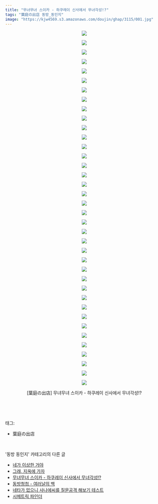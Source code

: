 ```yaml
---
title: "무녀무녀 스이카 - 하쿠레이 신사에서 무녀각성!?"
tags: "葉庭の出店 동방_동인지"
image: "https://kjw4569.s3.amazonaws.com/doujin/ghap/3115/001.jpg"
---
```

<div class="article">
<p style="text-align: center; clear: none; float: none;"><img src="{{ site.imgserver3 }}/ghap/3115/001.jpg"/></p>
<p style="text-align: center; clear: none; float: none;"><img src="{{ site.imgserver3 }}/ghap/3115/002.jpg"/></p>
<p style="text-align: center; clear: none; float: none;"><img src="{{ site.imgserver3 }}/ghap/3115/003.jpg"/></p>
<p style="text-align: center; clear: none; float: none;"><img src="{{ site.imgserver3 }}/ghap/3115/004.jpg"/></p>
<p style="text-align: center; clear: none; float: none;"><img src="{{ site.imgserver3 }}/ghap/3115/005.jpg"/></p>
<p style="text-align: center; clear: none; float: none;"><img src="{{ site.imgserver3 }}/ghap/3115/006.jpg"/></p>
<p style="text-align: center; clear: none; float: none;"><img src="{{ site.imgserver3 }}/ghap/3115/007.jpg"/></p>
<p style="text-align: center; clear: none; float: none;"><img src="{{ site.imgserver3 }}/ghap/3115/008.jpg"/></p>
<p style="text-align: center; clear: none; float: none;"><img src="{{ site.imgserver3 }}/ghap/3115/009.jpg"/></p>
<p style="text-align: center; clear: none; float: none;"><img src="{{ site.imgserver3 }}/ghap/3115/010.jpg"/></p>
<p style="text-align: center; clear: none; float: none;"><img src="{{ site.imgserver3 }}/ghap/3115/011.jpg"/></p>
<p style="text-align: center; clear: none; float: none;"><img src="{{ site.imgserver3 }}/ghap/3115/012.jpg"/></p>
<p style="text-align: center; clear: none; float: none;"><img src="{{ site.imgserver3 }}/ghap/3115/013.jpg"/></p>
<p style="text-align: center; clear: none; float: none;"><img src="{{ site.imgserver3 }}/ghap/3115/014.jpg"/></p>
<p style="text-align: center; clear: none; float: none;"><img src="{{ site.imgserver3 }}/ghap/3115/015.jpg"/></p>
<p style="text-align: center; clear: none; float: none;"><img src="{{ site.imgserver3 }}/ghap/3115/016.jpg"/></p>
<p style="text-align: center; clear: none; float: none;"><img src="{{ site.imgserver3 }}/ghap/3115/017.jpg"/></p>
<p style="text-align: center; clear: none; float: none;"><img src="{{ site.imgserver3 }}/ghap/3115/018.jpg"/></p>
<p style="text-align: center; clear: none; float: none;"><img src="{{ site.imgserver3 }}/ghap/3115/019.jpg"/></p>
<p style="text-align: center; clear: none; float: none;"><img src="{{ site.imgserver3 }}/ghap/3115/020.jpg"/></p>
<p style="text-align: center; clear: none; float: none;"><img src="{{ site.imgserver3 }}/ghap/3115/021.jpg"/></p>
<p style="text-align: center; clear: none; float: none;"><img src="{{ site.imgserver3 }}/ghap/3115/022.jpg"/></p>
<p style="text-align: center; clear: none; float: none;"><img src="{{ site.imgserver3 }}/ghap/3115/023.jpg"/></p>
<p style="text-align: center; clear: none; float: none;"><img src="{{ site.imgserver3 }}/ghap/3115/024.jpg"/></p>
<p style="text-align: center; clear: none; float: none;"><img src="{{ site.imgserver3 }}/ghap/3115/025.jpg"/></p>
<p style="text-align: center; clear: none; float: none;"><img src="{{ site.imgserver3 }}/ghap/3115/026.jpg"/></p>
<p style="text-align: center; clear: none; float: none;"><img src="{{ site.imgserver3 }}/ghap/3115/027.jpg"/></p>
<p style="text-align: center; clear: none; float: none;"><img src="{{ site.imgserver3 }}/ghap/3115/028.jpg"/></p>
<p style="text-align: center; clear: none; float: none;"><img src="{{ site.imgserver3 }}/ghap/3115/029.jpg"/></p>
<p style="text-align: center; clear: none; float: none;"><img src="{{ site.imgserver3 }}/ghap/3115/030.jpg"/></p>
<p style="text-align: center; clear: none; float: none;"><img src="{{ site.imgserver3 }}/ghap/3115/031.jpg"/></p>
<p style="text-align: center; clear: none; float: none;"><img src="{{ site.imgserver3 }}/ghap/3115/032.jpg"/></p>
<p style="text-align: center; clear: none; float: none;"><img src="{{ site.imgserver3 }}/ghap/3115/033.jpg"/></p>
<p style="text-align: center; clear: none; float: none;"><img src="{{ site.imgserver3 }}/ghap/3115/034.jpg"/></p>
<p style="text-align: center; clear: none; float: none;"><img src="{{ site.imgserver3 }}/ghap/3115/035.jpg"/></p>
<p style="text-align: center; clear: none; float: none;"><img src="{{ site.imgserver3 }}/ghap/3115/036.jpg"/></p>
<p style="text-align: center; clear: none; float: none;"><img src="{{ site.imgserver3 }}/ghap/3115/037.jpg"/></p>
<p style="text-align: center; clear: none; float: none;"><img src="{{ site.imgserver3 }}/ghap/3115/038.jpg"/></p>
<p style="text-align: center; clear: none; float: none;">[葉庭の出店] 무녀무녀 스이카 - 하쿠레이 신사에서 무녀각성!?</p>
<p><br/></p>
</div><br/>
<div class="tagTrail">
<p>태그: </p>
<ul>
<li>葉庭の出店</li>
</ul>
</div><br/>
<div class="another">
<p>'동방 동인지' 카테고리의 다른 글</p>
<ul>
<li><a href="/ghap_3128">네가 이상한 거야</a></li>
<li><a href="/ghap_3116">그래, 지옥에 가자</a></li>
<li><a href="/ghap_3115">무녀무녀 스이카 - 하쿠레이 신사에서 무녀각성!?</a></li>
<li><a href="/ghap_3114">동방청첩 - 여러날의 백</a></li>
<li><a href="/ghap_3113">네타가 없으니 사나에씨를 질문공격 해보기 테스트</a></li>
<li><a href="/ghap_3111">시메트릭 파인더</a></li>
</ul>
</div><br/>
<div class="cb_module cb_fluid">
<div class="cb_wrt cb_profile">
</div><!-- commentList close -->
</div><br/>
